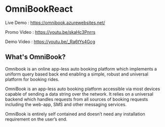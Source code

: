 # OmniBookReact

Live Demo : https://omnibook.azurewebsites.net/

Promo Video : https://youtu.be/skaHc3Pnrrs

Demo Video : https://youtu.be/_Ra6tYs4Gcg

## What's OmniBook?
Omnibook is an online app-less auto booking platform which implements a uniform query based back end enabling a simple, robust and universal platform for booking rides.

OmniBook is an app-less auto booking platform accessible via most devices capable of sending a data string over the network. It relies on a universal backend which handles requests from all sources of booking requests including the web-app, SMS and other messaging services.

OmniBook is entirely self contained and doesn’t need any installation requirement on the user’s end.
